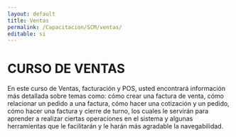 ```yaml
---
layout: default
title: Ventas
permalink: /Capacitacion/SCM/ventas/
editable: si
---
```


# CURSO DE VENTAS


En este curso de Ventas, facturación y POS, usted encontrará información más detallada sobre temas como: cómo crear una factura de venta, cómo relacionar un pedido a una factura, cómo hacer una cotización y un pedido, cómo hacer una factura y cierre de turno, los cuales le servirán para aprender a realizar ciertas operaciones en el sistema y algunas herramientas que le facilitarán y le harán más agradable la navegabilidad.





